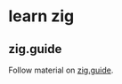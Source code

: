 # learn zig

## zig.guide

Follow material on [zig.guide](https://zig.guide/language-basics/assignment).
